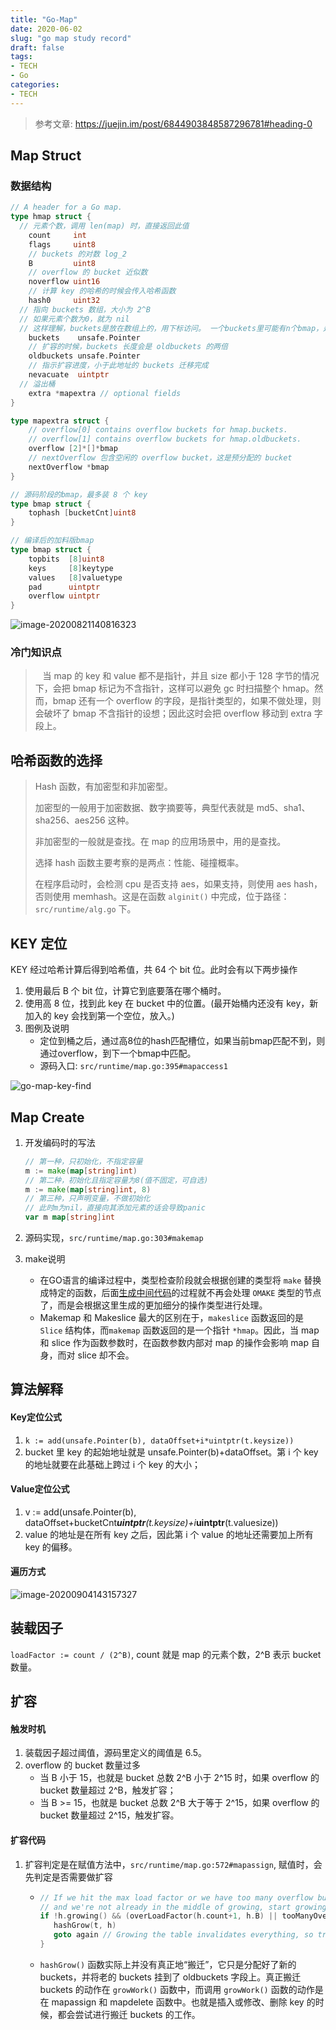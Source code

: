 ```yaml
---
title: "Go-Map"
date: 2020-06-02
slug: "go map study record"
draft: false
tags:
- TECH
- Go
categories:
- TECH
---
```




> 参考文章: https://juejin.im/post/6844903848587296781#heading-0

## Map Struct

### 数据结构

```go
// A header for a Go map.
type hmap struct {
  // 元素个数，调用 len(map) 时，直接返回此值
	count     int
	flags     uint8
	// buckets 的对数 log_2
	B         uint8
	// overflow 的 bucket 近似数
	noverflow uint16
	// 计算 key 的哈希的时候会传入哈希函数
	hash0     uint32
  // 指向 buckets 数组，大小为 2^B
  // 如果元素个数为0，就为 nil
  // 这样理解，buckets是放在数组上的，用下标访问。 一个buckets里可能有n个bmap，是链表式的
	buckets    unsafe.Pointer
	// 扩容的时候，buckets 长度会是 oldbuckets 的两倍
	oldbuckets unsafe.Pointer
	// 指示扩容进度，小于此地址的 buckets 迁移完成
	nevacuate  uintptr
  // 溢出桶
	extra *mapextra // optional fields
}

type mapextra struct {
	// overflow[0] contains overflow buckets for hmap.buckets.
	// overflow[1] contains overflow buckets for hmap.oldbuckets.
	overflow [2]*[]*bmap
	// nextOverflow 包含空闲的 overflow bucket，这是预分配的 bucket
	nextOverflow *bmap
}

// 源码阶段的bmap，最多装 8 个 key
type bmap struct {
	tophash [bucketCnt]uint8
}

// 编译后的加料版bmap
type bmap struct {
    topbits  [8]uint8
    keys     [8]keytype
    values   [8]valuetype
    pad      uintptr
    overflow uintptr
}
```

![image-20200821140816323](https://i.loli.net/2020/08/21/itlVxOwsReyZBfp.png)



### 冷门知识点

> &nbsp;&nbsp;&nbsp;当 map 的 key 和 value 都不是指针，并且 size 都小于 128 字节的情况下，会把 bmap 标记为不含指针，这样可以避免 gc 时扫描整个 hmap。然而，bmap 还有一个 overflow 的字段，是指针类型的，如果不做处理，则会破坏了 bmap 不含指针的设想；因此这时会把 overflow 移动到 extra 字段上。

## 哈希函数的选择

> Hash 函数，有加密型和非加密型。 
>
> 加密型的一般用于加密数据、数字摘要等，典型代表就是 md5、sha1、sha256、aes256 这种。
>
> 非加密型的一般就是查找。在 map 的应用场景中，用的是查找。 
>
> 选择 hash 函数主要考察的是两点：性能、碰撞概率。
>
> 在程序启动时，会检测 cpu 是否支持 aes，如果支持，则使用 aes hash，否则使用 memhash。这是在函数 `alginit()` 中完成，位于路径：`src/runtime/alg.go` 下。

## KEY 定位

KEY 经过哈希计算后得到哈希值，共 64 个 bit 位。此时会有以下两步操作

1. 使用最后 B 个 bit 位，计算它到底要落在哪个桶时。
2. 使用高 8 位，找到此 key 在 bucket 中的位置。(最开始桶内还没有 key，新加入的 key 会找到第一个空位，放入。)
3. 图例及说明
   - 定位到桶之后，通过高8位的hash匹配槽位，如果当前bmap匹配不到，则通过overflow，到下一个bmap中匹配。
   - 源码入口: `src/runtime/map.go:395#mapaccess1`

![go-map-key-find](https://i.loli.net/2020/08/21/AKiMB7cZLgpkjqQ.jpg)

## Map Create

1. 开发编码时的写法

   ```go
   // 第一种，只初始化，不指定容量
   m := make(map[string]int)
   // 第二种，初始化且指定容量为8(值不固定，可自选)
   m := make(map[string]int, 8)
   // 第三种，只声明变量，不做初始化
   // 此时m为nil，直接向其添加元素的话会导致panic
   var m map[string]int
   ```

2. 源码实现，`src/runtime/map.go:303#makemap`

3. make说明

   - 在GO语言的编译过程中，类型检查阶段就会根据创建的类型将 `make` 替换成特定的函数，后面[生成中间代码](https://draveness.me/golang/docs/part1-prerequisite/ch02-compile/golang-ir-ssa/)的过程就不再会处理 `OMAKE` 类型的节点了，而是会根据这里生成的更加细分的操作类型进行处理。
   - Makemap 和 Makeslice 最大的区别在于，`makeslice` 函数返回的是 `Slice` 结构体，而`makemap` 函数返回的是一个指针 `*hmap`。因此，当 map 和 slice 作为函数参数时，在函数参数内部对 map 的操作会影响 map 自身，而对 slice 却不会。



## 算法解释

#### Key定位公式

1. `k := add(unsafe.Pointer(b), dataOffset+i*uintptr(t.keysize))`
2. bucket 里 key 的起始地址就是 unsafe.Pointer(b)+dataOffset。第 i 个 key 的地址就要在此基础上跨过 i 个 key 的大小；

#### Value定位公式

1. v := add(unsafe.Pointer(b), dataOffset+bucketCnt***uintptr**(t.keysize)+i***uintptr**(t.valuesize))
2. value 的地址是在所有 key 之后，因此第 i 个 value 的地址还需要加上所有 key 的偏移。

#### 遍历方式

![image-20200904143157327](https://i.loli.net/2020/09/04/VLFBQoyrHv7D94f.png)

## 装载因子

`loadFactor := count / (2^B)`, count 就是 map 的元素个数，2^B 表示 bucket 数量。

## 扩容

#### 触发时机

1. 装载因子超过阈值，源码里定义的阈值是 6.5。
2. overflow 的 bucket 数量过多
   - 当 B 小于 15，也就是 bucket 总数 2^B 小于 2^15 时，如果 overflow 的 bucket 数量超过 2^B，触发扩容；
   - 当 B >= 15，也就是 bucket 总数 2^B 大于等于 2^15，如果 overflow 的 bucket 数量超过 2^15，触发扩容。

#### 扩容代码

1. 扩容判定是在赋值方法中，`src/runtime/map.go:572#mapassign`, 赋值时，会先判定是否需要做扩容

   - ```go
     // If we hit the max load factor or we have too many overflow buckets,
     // and we're not already in the middle of growing, start growing.
     if !h.growing() && (overLoadFactor(h.count+1, h.B) || tooManyOverflowBuckets(h.noverflow, h.B)) {
     	hashGrow(t, h)
     	goto again // Growing the table invalidates everything, so try again
     }
     ```

   - `hashGrow()` 函数实际上并没有真正地“搬迁”，它只是分配好了新的 buckets，并将老的 buckets 挂到了 oldbuckets 字段上。真正搬迁 buckets 的动作在 `growWork()` 函数中，而调用 `growWork()` 函数的动作是在 mapassign 和 mapdelete 函数中。也就是插入或修改、删除 key 的时候，都会尝试进行搬迁 buckets 的工作。